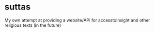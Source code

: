 # suttas
My own attempt at providing a website/API for accesstoinsight and other religious texts (in the future)
